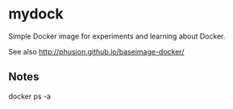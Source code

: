 mydock
======

Simple Docker image for experiments and learning about Docker.

See also http://phusion.github.io/baseimage-docker/

Notes
-----

docker ps -a
